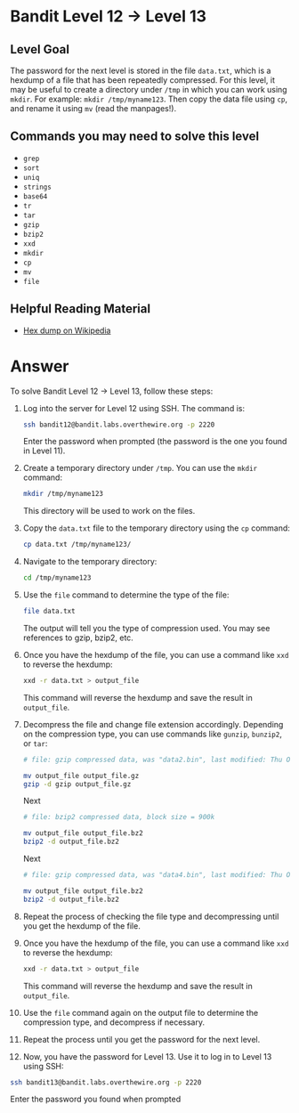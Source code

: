 # Bandit Level 12 → Level 13

## Level Goal

The password for the next level is stored in the file `data.txt`, which is a hexdump of a file that has been repeatedly compressed. For this level, it may be useful to create a directory under `/tmp` in which you can work using `mkdir`. For example: `mkdir /tmp/myname123`. Then copy the data file using `cp`, and rename it using `mv` (read the manpages!).

## Commands you may need to solve this level

- `grep`
- `sort`
- `uniq`
- `strings`
- `base64`
- `tr`
- `tar`
- `gzip`
- `bzip2`
- `xxd`
- `mkdir`
- `cp`
- `mv`
- `file`

## Helpful Reading Material

- [Hex dump on Wikipedia](https://en.wikipedia.org/wiki/Hex_dump)

# Answer

To solve Bandit Level 12 → Level 13, follow these steps:

1. Log into the server for Level 12 using SSH. The command is:

   ```bash
   ssh bandit12@bandit.labs.overthewire.org -p 2220
   ```

   Enter the password when prompted (the password is the one you found in Level 11).

2. Create a temporary directory under `/tmp`. You can use the `mkdir` command:

   ```bash
   mkdir /tmp/myname123
   ```

   This directory will be used to work on the files.

3. Copy the `data.txt` file to the temporary directory using the `cp` command:

   ```bash
   cp data.txt /tmp/myname123/
   ```

4. Navigate to the temporary directory:

   ```bash
   cd /tmp/myname123
   ```

5. Use the `file` command to determine the type of the file:

   ```bash
   file data.txt
   ```

   The output will tell you the type of compression used. You may see references to gzip, bzip2, etc.

6. Once you have the hexdump of the file, you can use a command like `xxd` to reverse the hexdump:

   ```bash
   xxd -r data.txt > output_file
   ```

   This command will reverse the hexdump and save the result in `output_file`.

7. Decompress the file and change file extension accordingly. Depending on the compression type, you can use commands like `gunzip`, `bunzip2`, or `tar`:

   ```bash
   # file: gzip compressed data, was "data2.bin", last modified: Thu Oct  5 06:19:20 2023, max compression, from Unix, original size modulo 2^32 573

   mv output_file output_file.gz
   gzip -d gzip output_file.gz
   ```

   Next

   ```bash
   # file: bzip2 compressed data, block size = 900k

   mv output_file output_file.bz2
   bzip2 -d output_file.bz2

   ```

   Next

   ```bash
   # file: gzip compressed data, was "data4.bin", last modified: Thu Oct  5 06:19:20 2023, max compression, from Unix, original size modulo 2^32 20480

   mv output_file output_file.bz2
   bzip2 -d output_file.bz2

   ```

8. Repeat the process of checking the file type and decompressing until you get the hexdump of the file.

9. Once you have the hexdump of the file, you can use a command like `xxd` to reverse the hexdump:

   ```bash
   xxd -r data.txt > output_file
   ```

   This command will reverse the hexdump and save the result in `output_file`.

10. Use the `file` command again on the output file to determine the compression type, and decompress if necessary.

11. Repeat the process until you get the password for the next level.

12. Now, you have the password for Level 13. Use it to log in to Level 13 using SSH:

```bash
ssh bandit13@bandit.labs.overthewire.org -p 2220
```

Enter the password you found when prompted
